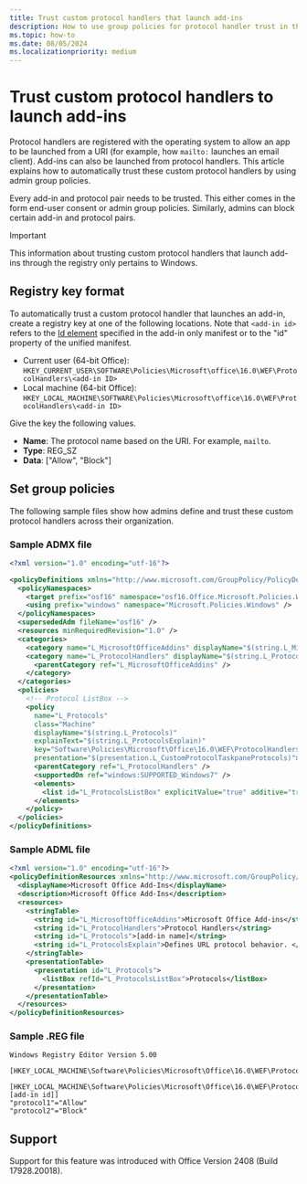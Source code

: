 ```yaml
---
title: Trust custom protocol handlers that launch add-ins
description: How to use group policies for protocol handler trust in the registry to launch add-ins.
ms.topic: how-to
ms.date: 08/05/2024
ms.localizationpriority: medium
---
```


# Trust custom protocol handlers to launch add-ins

Protocol handlers are registered with the operating system to allow an app to be launched from a URI (for example, how `mailto:` launches an email client). Add-ins can also be launched from protocol handlers. This article explains how to automatically trust these custom protocol handlers by using admin group policies.

Every add-in and protocol pair needs to be trusted. This either comes in the form end-user consent or admin group policies. Similarly, admins can block certain add-in and protocol pairs.

> [!IMPORTANT]
> This information about trusting custom protocol handlers that launch add-ins through the registry only pertains to Windows.

## Registry key format

To automatically trust a custom protocol handler that launches an add-in, create a registry key at one of the following locations. Note that `<add-in id>` refers to the [Id element](/javascript/api/manifest/id) specified in the add-in only manifest or to the "id" property of the unified manifest.

- Current user (64-bit Office): `HKEY_CURRENT_USER\SOFTWARE\Policies\Microsoft\office\16.0\WEF\ProtocolHandlers\<add-in ID>`
- Local machine (64-bit Office): `HKEY_LOCAL_MACHINE\SOFTWARE\Policies\Microsoft\office\16.0\WEF\ProtocolHandlers\<add-in ID>`

Give the key the following values.

- **Name**: The protocol name based on the URI. For example, `mailto`.
- **Type**: REG_SZ
- **Data**: ["Allow", "Block"]

## Set group policies

The following sample files show how admins define and trust these custom protocol handlers across their organization.

### Sample ADMX file

```xml
<?xml version="1.0" encoding="utf-16"?> 

<policyDefinitions xmlns="http://www.microsoft.com/GroupPolicy/PolicyDefinitions" revision="1.0" schemaVersion="1.0"> 
  <policyNamespaces> 
    <target prefix="osf16" namespace="osf16.Office.Microsoft.Policies.Windows" /> 
    <using prefix="windows" namespace="Microsoft.Policies.Windows" /> 
  </policyNamespaces> 
  <supersededAdm fileName="osf16" /> 
  <resources minRequiredRevision="1.0" /> 
  <categories> 
    <category name="L_MicrosoftOfficeAddins" displayName="$(string.L_MicrosoftOfficeAddins)" /> 
    <category name="L_ProtocolHandlers" displayName="$(string.L_ProtocolHandlers)"> 
      <parentCategory ref="L_MicrosoftOfficeAddins" /> 
    </category> 
  </categories> 
  <policies> 
    <!-- Protocol ListBox --> 
    <policy 
      name="L_Protocols" 
      class="Machine" 
      displayName="$(string.L_Protocols)" 
      explainText="$(string.L_ProtocolsExplain)" 
      key="Software\Policies\Microsoft\Office\16.0\WEF\ProtocolHandlers\[add-in id]" 
      presentation="$(presentation.L_CustomProtocolTaskpaneProtocols)"> 
      <parentCategory ref="L_ProtocolHandlers" /> 
      <supportedOn ref="windows:SUPPORTED_Windows7" /> 
      <elements> 
        <list id="L_ProtocolsListBox" explicitValue="true" additive="true"></list> 
      </elements>
    </policy> 
  </policies>
</policyDefinitions> 
```

### Sample ADML file

```xml
<?xml version="1.0" encoding="utf-16"?> 
<policyDefinitionResources xmlns="http://www.microsoft.com/GroupPolicy/PolicyDefinitions" revision="1.0" schemaVersion="1.0"> 
  <displayName>Microsoft Office Add-Ins</displayName> 
  <description>Microsoft Office Add-Ins</description> 
  <resources> 
    <stringTable> 
      <string id="L_MicrosoftOfficeAddins">Microsoft Office Add-ins</string> 
      <string id="L_ProtocolHandlers">Protocol Handlers</string> 
      <string id="L_Protocols">[add-in name]</string> 
      <string id="L_ProtocolsExplain">Defines URL protocol behavior. </string> 
    </stringTable> 
    <presentationTable> 
      <presentation id="L_Protocols"> 
        <listBox refId="L_ProtocolsListBox">Protocols</listBox> 
      </presentation> 
    </presentationTable> 
  </resources> 
</policyDefinitionResources> 
```

### Sample .REG file

```text
Windows Registry Editor Version 5.00 

[HKEY_LOCAL_MACHINE\Software\Policies\Microsoft\Office\16.0\WEF\ProtocolHandlers] 
 
[HKEY_LOCAL_MACHINE\Software\Policies\Microsoft\Office\16.0\WEF\ProtocolHandlers\[add-in id]] 
"protocol1"="Allow" 
"protocol2"="Block" 
```

## Support

Support for this feature was introduced with Office Version 2408 (Build 17928.20018).

